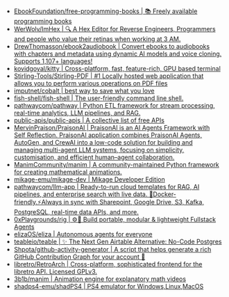 + [EbookFoundation/free-programming-books | 📚 Freely available programming books](https://github.com//EbookFoundation/free-programming-books)
+ [WerWolv/ImHex | 🔍 A Hex Editor for Reverse Engineers, Programmers and people who value their retinas when working at 3 AM.](https://github.com//WerWolv/ImHex)
+ [DrewThomasson/ebook2audiobook | Convert ebooks to audiobooks with chapters and metadata using dynamic AI models and voice cloning. Supports 1,107+ languages!](https://github.com//DrewThomasson/ebook2audiobook)
+ [kovidgoyal/kitty | Cross-platform, fast, feature-rich, GPU based terminal](https://github.com//kovidgoyal/kitty)
+ [Stirling-Tools/Stirling-PDF | #1 Locally hosted web application that allows you to perform various operations on PDF files](https://github.com//Stirling-Tools/Stirling-PDF)
+ [imputnet/cobalt | best way to save what you love](https://github.com//imputnet/cobalt)
+ [fish-shell/fish-shell | The user-friendly command line shell.](https://github.com//fish-shell/fish-shell)
+ [pathwaycom/pathway | Python ETL framework for stream processing, real-time analytics, LLM pipelines, and RAG.](https://github.com//pathwaycom/pathway)
+ [public-apis/public-apis | A collective list of free APIs](https://github.com//public-apis/public-apis)
+ [MervinPraison/PraisonAI | PraisonAI is an AI Agents Framework with Self Reflection. PraisonAI application combines PraisonAI Agents, AutoGen, and CrewAI into a low-code solution for building and managing multi-agent LLM systems, focusing on simplicity, customisation, and efficient human–agent collaboration.](https://github.com//MervinPraison/PraisonAI)
+ [ManimCommunity/manim | A community-maintained Python framework for creating mathematical animations.](https://github.com//ManimCommunity/manim)
+ [mikage-emu/mikage-dev | Mikage Developer Edition](https://github.com//mikage-emu/mikage-dev)
+ [pathwaycom/llm-app | Ready-to-run cloud templates for RAG, AI pipelines, and enterprise search with live data. 🐳Docker-friendly.⚡Always in sync with Sharepoint, Google Drive, S3, Kafka, PostgreSQL, real-time data APIs, and more.](https://github.com//pathwaycom/llm-app)
+ [0xPlaygrounds/rig | ⚙️🦀 Build portable, modular & lightweight Fullstack Agents](https://github.com//0xPlaygrounds/rig)
+ [elizaOS/eliza | Autonomous agents for everyone](https://github.com//elizaOS/eliza)
+ [teableio/teable | ✨ The Next Gen Airtable Alternative: No-Code Postgres](https://github.com//teableio/teable)
+ [Shpota/github-activity-generator | A script that helps generate a rich GitHub Contribution Graph for your account 🤖](https://github.com//Shpota/github-activity-generator)
+ [libretro/RetroArch | Cross-platform, sophisticated frontend for the libretro API. Licensed GPLv3.](https://github.com//libretro/RetroArch)
+ [3b1b/manim | Animation engine for explanatory math videos](https://github.com//3b1b/manim)
+ [shadps4-emu/shadPS4 | PS4 emulator for Windows,Linux,MacOS](https://github.com//shadps4-emu/shadPS4)
